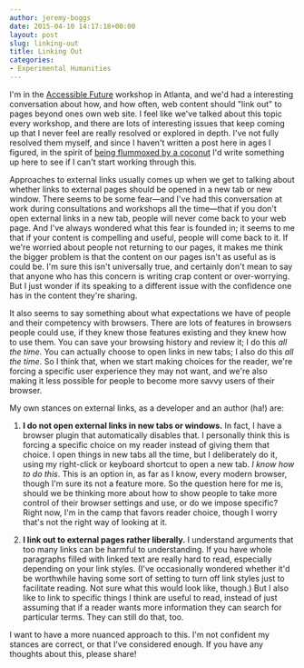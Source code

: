 ```yaml
---
author: jeremy-boggs
date: 2015-04-10 14:17:18+00:00
layout: post
slug: linking-out
title: Linking Out
categories:
- Experimental Humanities
---
```


I'm in the [Accessible Future](http://accessiblefuture.org) workshop in Atlanta, and we'd had a interesting conversation about how, and how often, web content should "link out" to pages beyond ones own web site. I feel like we've talked about this topic every workshop, and there are lots of interesting issues that keep coming up that I never feel are really resolved or explored in depth. I've not fully resolved them myself, and since I haven't written a post here in ages I figured, in the spirit of [being flummoxed by a coconut](http://scholarslab.org/digital-humanities/monkey-mind/) I'd write something up here to see if I can't start working through this.

Approaches to external links usually comes up when we get to talking about whether links to external pages should be opened in a new tab or new window. There seems to be some fear&mdash;and I've had this conversation at work during consultations and workshops all the time&mdash;that if you don't open external links in a new tab, people will never come back to your web page. And I've always wondered what this fear is founded in; it seems to me that if your content is compelling and useful, people will come back to it. If we're worried about people not returning to our pages, it makes me think the bigger problem is that the content on our pages isn't as useful as is could be. I'm sure this isn't universally true, and certainly don't mean to say that anyone who has this concern is writing crap content or over-worrying. But I just wonder if its speaking to a different issue with the confidence one has in the content they're sharing.

It also seems to say something about what expectations we have of people and their competency with browsers. There are lots of features in browsers people could use, if they knew those features existing and they knew how to use them. You can save your browsing history and review it; I do this _all the time._ You can actually choose to open links in new tabs; I also do this _all the time_. So I think that, when we start making choices for the reader, we're forcing a specific user experience they may not want, and we're also making it less possible for people to become more savvy users of their browser.

My own stances on external links, as a developer and an author (ha!) are:



	
  1. **I do not open external links in new tabs or windows.** In fact, I have a browser plugin that automatically disables that. I personally think this is forcing a specific choice on my reader instead of giving them that choice. I open things in new tabs all the time, but I deliberately do it, using my right-click or keyboard shortcut to open a new tab. _I know how to do this_. This is an option in, as far as I know, every modern browser, though I'm sure its not a feature more. So the question here for me is, should we be thinking more about how to show people to take more control of their browser settings and use, or do we impose specific? Right now, I'm in the camp that favors reader choice, though I worry that's not the right way of looking at it.

	
  2. **I link out to external pages rather liberally.** I understand arguments that too many links can be harmful to understanding. If you have whole paragraphs filled with linked text are really hard to read, especially depending on your link styles. (I've occasionally wondered whether it'd be worthwhile having some sort of setting to turn off link styles just to facilitate reading. Not sure what this would look like, though.) But I also like to link to specific things I think are useful to read, instead of just assuming that if a reader wants more information they can search for particular terms. They can still do that, too.


I want to have a more nuanced approach to this. I'm not confident my stances are correct, or that I've considered enough. If you have any thoughts about this, please share!
